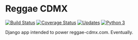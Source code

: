 # Reggae CDMX
[![Build Status](https://travis-ci.org/FlowFX/reggae-cdmx.svg?branch=master)](https://travis-ci.org/FlowFX/reggae-cdmx)
[![Coverage Status](https://coveralls.io/repos/github/FlowFX/reggae-cdmx/badge.svg)](https://coveralls.io/github/FlowFX/reggae-cdmx)
[![Updates](https://pyup.io/repos/github/FlowFX/reggae-cdmx/shield.svg)](https://pyup.io/repos/github/FlowFX/reggae-cdmx/)
[![Python 3](https://pyup.io/repos/github/FlowFX/reggae-cdmx/python-3-shield.svg)](https://pyup.io/repos/github/FlowFX/reggae-cdmx/)

Django app intended to power reggae-cdmx.com. Eventually.

